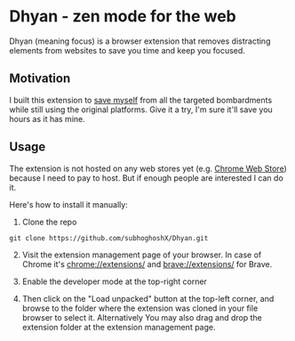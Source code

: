 # Dhyan - zen mode for the web
Dhyan (meaning focus) is a browser extension that removes distracting elements from websites to save you time and keep you focused.

## Motivation
I built this extension to [save myself](https://subhoghosh.com/blog/first-extension/) from all the targeted bombardments while
still using the original platforms. Give it a try, I'm sure it'll save you hours
as it has mine.

## Usage
The extension is not hosted on any web stores yet (e.g. [Chrome Web Store](https://chromewebstore.google.com/))
because I need to pay to host. But if enough people are interested I can do it.

Here's how to install it manually:

1. Clone the repo
```
git clone https://github.com/subhoghoshX/Dhyan.git
```

2. Visit the extension management page of your browser. In case of Chrome it's
[chrome://extensions/](chrome://extensions/) and [brave://extensions/](brave://extensions/)
for Brave.

3. Enable the developer mode at the top-right corner

4. Then click on the "Load unpacked" button at the top-left corner, and browse
to the folder where the extension was cloned in your file browser to select it.
Alternatively You may also drag and drop the extension folder at the extension
management page.

